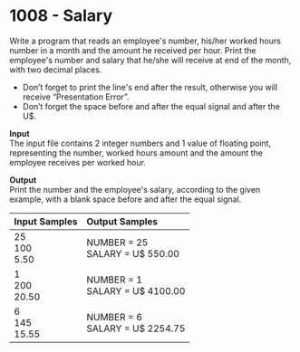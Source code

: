 # 1008 - Salary

Write a program that reads an employee's number, his/her worked hours number in a month and the amount he received per hour. Print the employee's number and salary that he/she will receive at end of the month, with two decimal places.

- Don’t forget to print the line's end after the result, otherwise you will receive “Presentation Error”.
- Don’t forget the space before and after the equal signal and after the U$.

**Input**<br>
The input file contains 2 integer numbers and 1 value of floating point, representing the number, worked hours amount and the amount the employee receives per worked hour.

**Output**<br>
Print the number and the employee's salary, according to the given example, with a blank space before and after the equal signal.

| Input Samples          | Output Samples                       |
|:-----------------------|:-------------------------------------|
| 25 <br> 100 <br> 5.50  | NUMBER = 25 <br> SALARY = U$ 550.00  |
| 1  <br> 200 <br> 20.50 | NUMBER = 1 <br> SALARY = U$ 4100.00  |
| 6  <br> 145 <br> 15.55 | NUMBER = 6 <br> SALARY = U$ 2254.75  |